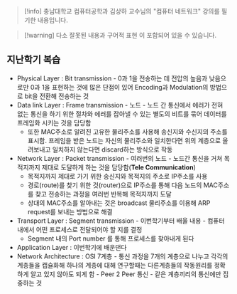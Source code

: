 > [!info] 충남대학교 컴퓨터공학과 김상하 교수님의 "컴퓨터 네트워크" 강의를 필기한 내용입니다.

> [!warning] 다소 잘못된 내용과 구어적 표현 이 포함되어 있을 수 있습니다.

## 지난학기 복습

- Physical Layer : Bit transmission - 0과 1을 전송하는 데 전압의 높음과 낮음으로만 0과 1을 표현하는 것에 많은 단점이 있어 Encoding과 Modulation의 방법으로 bit을 전환해 전송하는 것
- Data link Layer : Frame transmission - 노드 - 노드 간 통신에서 에러가 전혀 없는 통신을 하기 위한 절차와 에러를 잡아낼 수 있는 별도의 비트를 묶어 데이터를 프레임화 시키는 것을 담당함
	- 또한 MAC주소로 알려진 고유한 물리주소를 사용해 송신지와 수신지의 주소를 표시함. 프레임을 받은 노드는 자신의 물리주소와 일치한다면 위의 계층으로 올려보내고 일치하지 않는다면 discard하는 방식으로 작동
- Network Layer : Packet transmission - 여러번의 노드 - 노드간 통신을 거쳐 목적지까지 제대로 도달하게 하는 것을 담당함(**Tele Communication**)
	- 목적지까지 제대로 가기 위한 송신지와 목적지의 주소로 IP주소를 사용
	- 경로(route)를 찾기 위한 것(router)으로 IP주소를 통해 다음 노드의 MAC주소를 찾고 전송하는 과정을 여러번 반복해 목적지까지 도달
	- 상대의 MAC주소를 알아내는 것은 broadcast 물리주소를 이용해 ARP request를 보내는 방법으로 해결
- Transport Layer : Segment transmission - 이번학기부터 배울 내용 - 컴퓨터 내에서 어떤 프로세스로 전달되어야 할 지를 결정
	- Segment 내의 Port number 를 통해 프로세스를 찾아내게 된다
- Application Layer : 이번학기에 배운댄다
- Network Architecture : OSI 7계층 - 통신 과정을 7개의 계층으로 나누고 각각의 계층들을 캡슐화해 하나의 계층에 대해 연구할때는 다른계층들의 작동원리를 정확하게 알고 있지 않아도 되게 함 - Peer 2 Peer 통신 - 같은 계층끼리의 통신에만 집중하는 것